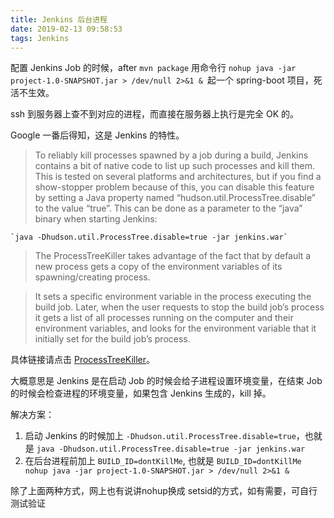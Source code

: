 ```yaml
---
title: Jenkins 后台进程
date: 2019-02-13 09:58:53
tags: Jenkins
---
```


配置 Jenkins Job 的时候，after `mvn package` 用命令行 `nohup java -jar project-1.0-SNAPSHOT.jar > /dev/null 2>&1 & `起一个 spring-boot 项目，死活不生效。

ssh 到服务器上查不到对应的进程，而直接在服务器上执行是完全 OK 的。

Google 一番后得知，这是 Jenkins 的特性。

> To reliably kill processes spawned by a job during a build, Jenkins contains a bit of native code to list up such processes and kill them. This is tested on several platforms and architectures, but if you find a show-stopper problem because of this, you can disable this feature by setting a Java property named “hudson.util.ProcessTree.disable” to the value “true”. This can be done as a parameter to the “java” binary when starting Jenkins:

```
`java -Dhudson.util.ProcessTree.disable=true -jar jenkins.war`
```

> The ProcessTreeKiller takes advantage of the fact that by default a new process gets a copy of the environment variables of its spawning/creating process.

> It sets a specific environment variable in the process executing the build job. Later, when the user requests to stop the build job’s process it gets a list of all processes running on the computer and their environment variables, and looks for the environment variable that it initially set for the build job’s process.

具体链接请点击 [ProcessTreeKiller](https://wiki.jenkins-ci.org/display/JENKINS/ProcessTreeKiller)。

大概意思是 Jenkins 是在启动 Job 的时候会给子进程设置环境变量，在结束 Job 的时候会检查进程的环境变量，如果包含 Jenkins 生成的，kill 掉。

解决方案：

1. 启动 Jenkins 的时候加上 `-Dhudson.util.ProcessTree.disable=true`，也就是 `java -Dhudson.util.ProcessTree.disable=true -jar jenkins.war`
2. 在后台进程前加上 `BUILD_ID=dontKillMe`, 也就是 `BUILD_ID=dontKillMe nohup java -jar project-1.0-SNAPSHOT.jar > /dev/null 2>&1 &`

除了上面两种方式，网上也有说讲nohup换成 setsid的方式，如有需要，可自行测试验证